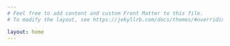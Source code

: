 ```yaml
---
# Feel free to add content and custom Front Matter to this file.
# To modify the layout, see https://jekyllrb.com/docs/themes/#overriding-theme-defaults

layout: home
---
```



<!-- <p align="center">
  <img width="300" height="300" src="images/SceneSetup.jpg">
</p> -->
